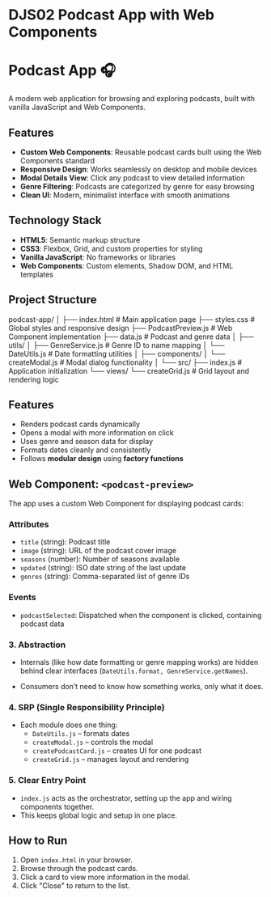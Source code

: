 # DJS02 Podcast App with Web Components

# Podcast App 🎧

A modern web application for browsing and exploring podcasts, built with vanilla JavaScript and Web Components.

## Features

- **Custom Web Components**: Reusable podcast cards built using the Web Components standard
- **Responsive Design**: Works seamlessly on desktop and mobile devices
- **Modal Details View**: Click any podcast to view detailed information
- **Genre Filtering**: Podcasts are categorized by genre for easy browsing
- **Clean UI**: Modern, minimalist interface with smooth animations

## Technology Stack

- **HTML5**: Semantic markup structure
- **CSS3**: Flexbox, Grid, and custom properties for styling
- **Vanilla JavaScript**: No frameworks or libraries
- **Web Components**: Custom elements, Shadow DOM, and HTML templates

## Project Structure
podcast-app/
│
├── index.html # Main application page
├── styles.css # Global styles and responsive design
├── PodcastPreview.js # Web Component implementation
├── data.js # Podcast and genre data
│
├── utils/
│ ├── GenreService.js # Genre ID to name mapping
│ └── DateUtils.js # Date formatting utilities
│
├── components/
│ └── createModal.js # Modal dialog functionality
│
└── src/
├── index.js # Application initialization
└── views/
└── createGrid.js # Grid layout and rendering logic

## Features

- Renders podcast cards dynamically
- Opens a modal with more information on click
- Uses genre and season data for display
- Formats dates cleanly and consistently
- Follows **modular design** using **factory functions**

## Web Component: `<podcast-preview>`

The app uses a custom Web Component for displaying podcast cards:

### Attributes
- `title` (string): Podcast title
- `image` (string): URL of the podcast cover image
- `seasons` (number): Number of seasons available
- `updated` (string): ISO date string of the last update
- `genres` (string): Comma-separated list of genre IDs

### Events
- `podcastSelected`: Dispatched when the component is clicked, containing podcast data


### 3. Abstraction

- Internals (like how date formatting or genre mapping works) are hidden behind clear interfaces (`DateUtils.format, GenreService.getNames`).

- Consumers don’t need to know how something works, only what it does.

### 4. SRP (Single Responsibility Principle)

- Each module does one thing:
  - `DateUtils.js` – formats dates
  - `createModal.js` – controls the modal
  - `createPodcastCard.js` – creates UI for one podcast
  - `createGrid.js` – manages layout and rendering

### 5. Clear Entry Point

- `index.js` acts as the orchestrator, setting up the app and wiring components together.
- This keeps global logic and setup in one place.

## How to Run

1. Open `index.html` in your browser.
2. Browse through the podcast cards.
3. Click a card to view more information in the modal.
4. Click "Close" to return to the list.
